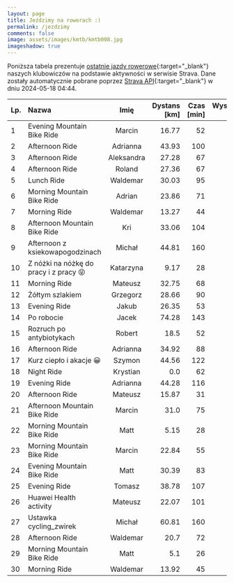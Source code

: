 ```yaml
---
layout: page
title: Jeździmy na rowerach :)
permalink: /jezdzimy
comments: false
image: assets/images/kmtb/kmtb008.jpg
imageshadow: true
---
```


Poniższa tabela prezentuje [ostatnie jazdy rowerowe](https://www.strava.com/clubs/336381){:target="_blank"} naszych klubowiczów na podstawie aktywności w serwisie Strava. Dane zostały automatycznie pobrane poprzez [Strava API](https://developers.strava.com/docs/reference/#api-Clubs-getClubActivitiesById){:target="_blank"} w dniu 2024-05-18 04:44.

Lp. | Nazwa | Imię | Dystans [km] | Czas [min] | Wysokość [m]
:--- | :--- | :---: | ---: | ---: | ---:
1|Evening Mountain Bike Ride|Marcin|16.77|52|121
2|Afternoon Ride|Adrianna|43.93|100|127
3|Afternoon Ride|Aleksandra|27.28|67|106
4|Afternoon Ride|Roland|27.36|67|134
5|Lunch Ride|Waldemar|30.03|95|134
6|Morning Mountain Bike Ride|Adrian|23.86|71|295
7|Morning Ride|Waldemar|13.27|44|68
8|Afternoon Mountain Bike Ride|Kri|33.06|104|454
9|Afternoon z ksiekowapogodzinach|Michał|44.81|160|430
10|Z nóżki na nóżkę do pracy i z pracy 😝|Katarzyna|9.17|28|22
11|Morning Ride|Mateusz|32.75|68|96
12|Żółtym szlakiem|Grzegorz|28.66|90|211
13|Evening Ride|Jakub|26.35|53|213
14|Po robocie|Jacek|74.28|143|125
15|Rozruch po antybiotykach|Robert|18.5|52|13
16|Afternoon Ride|Adrianna|34.92|88|130
17|Kurz ciepło i akacje 😀|Szymon|44.56|122|479
18|Night Ride|Krystian|0.0|62|
19|Evening Ride|Adrianna|44.28|116|132
20|Afternoon Ride|Mateusz|15.87|31|38
21|Afternoon Mountain Bike Ride|Marcin|31.0|75|238
22|Morning Mountain Bike Ride|Matt|5.15|28|21
23|Morning Mountain Bike Ride|Marcin|22.84|55|128
24|Evening Mountain Bike Ride|Matt|30.39|83|121
25|Evening Ride|Tomasz|38.78|107|161
26|Huawei Health activity|Mateusz|22.07|101|49
27|Ustawka cycling_zwirek|Michał|60.81|160|286
28|Afternoon Ride|Waldemar|20.7|72|169
29|Morning Mountain Bike Ride|Matt|5.1|26|28
30|Morning Ride|Waldemar|13.92|45|151
